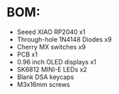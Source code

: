 # BOM:
- Seeed XIAO RP2040 x1<br>
- Through-hole 1N4148 Diodes x9<br>
- Cherry MX switches x9<br>
- PCB x1<br>
- 0.96 inch OLED displays x1<br>
- SK6812 MINI-E LEDs x2<br>
- Blank DSA keycaps<br>
- M3x16mm screws<br>
